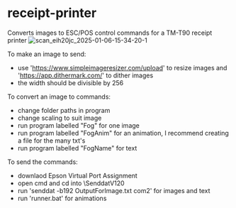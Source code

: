 # receipt-printer
Converts images to ESC/POS control commands for a TM-T90 receipt printer
![scan_eih20jc_2025-01-06-15-34-20-1](https://github.com/user-attachments/assets/c63e7d4f-fa43-4968-a936-e3aae6bf6477)

To make an image to send:  
- use 'https://www.simpleimageresizer.com/upload' to resize images and 'https://app.dithermark.com/' to dither images  
- the width should be divisible by 256  

To convert an image to commands:  
- change folder paths in program
- change scaling to suit image
- run program labelled "Fog" for one image
- run program labelled "FogAnim" for an animation, I recommend creating a file for the many txt's
- run program labelled "FogName" for text

To send the commands:   
- downlaod Epson Virtual Port Assignment  
- open cmd and cd into \SenddatV120
- run 'senddat -b192 OutputForImage.txt com2' for images and text
- run 'runner.bat' for animations
